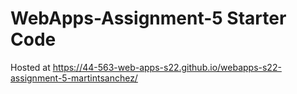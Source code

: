 # WebApps-Assignment-5 Starter Code
Hosted at <a href="https://44-563-web-apps-s22.github.io/webapps-s22-assignment-5-martintsanchez/">https://44-563-web-apps-s22.github.io/webapps-s22-assignment-5-martintsanchez/</a>